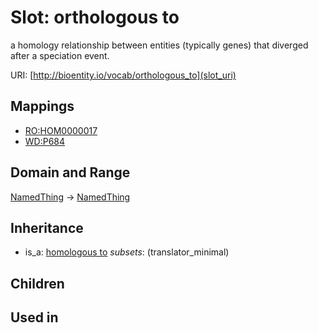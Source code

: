 # Slot: orthologous to


a homology relationship between entities (typically genes) that diverged after a speciation event.

URI: [http://bioentity.io/vocab/orthologous_to](slot_uri)
## Mappings

 * [RO:HOM0000017](http://purl.obolibrary.org/obo/RO_HOM0000017)
 * [WD:P684](http://purl.obolibrary.org/obo/WD_P684)
## Domain and Range

[NamedThing](NamedThing.md) -> [NamedThing](NamedThing.md)
## Inheritance

 *  is_a: [homologous to](homologous_to.md) *subsets*: (translator_minimal)
## Children

## Used in

